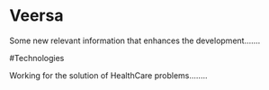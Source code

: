 # Veersa


Some new relevant information that enhances the development.......


#Technologies

Working for the solution of HealthCare problems........